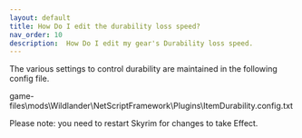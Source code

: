 ```yaml
---
layout: default
title: How Do I edit the durability loss speed?
nav_order: 10
description:  How Do I edit my gear's Durability loss speed.
---
```


The various settings to control durability are maintained in the following config file.

game-files\mods\Wildlander\NetScriptFramework\Plugins\ItemDurability.config.txt

Please note: you need to restart Skyrim for changes to take Effect.